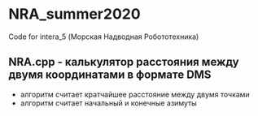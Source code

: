 # NRA_summer2020
Code for intera_5 (Морская Надводная Робототехника) 
## NRA.cpp - калькулятор расстояния между двумя координатами в формате DMS
* алгоритм считает кратчайшее расстояние между двумя точками
* алгоритм считает начальный и конечные азимуты
